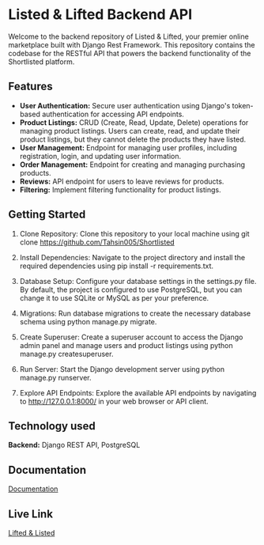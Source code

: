 
# Listed & Lifted Backend API


Welcome to the backend repository of Listed & Lifted, your premier online marketplace built with Django Rest Framework. This repository contains the codebase for the RESTful API that powers the backend functionality of the Shortlisted platform.
## Features

- **User Authentication:** Secure user authentication using Django's token-based authentication for accessing API endpoints.
- **Product Listings:** CRUD (Create, Read, Update, Delete) operations for managing product listings. Users can create, read, and update their product listings, but they cannot delete the products they have listed.
- **User Management:** Endpoint for managing user profiles, including registration, login, and updating user information.
- **Order Management:** Endpoint for creating and managing purchasing products.
- **Reviews:** API endpoint for users to leave reviews for products.
- **Filtering:** Implement filtering functionality for product listings.

## Getting Started

1. Clone Repository: Clone this repository to your local machine using git clone https://github.com/Tahsin005/Shortlisted

2. Install Dependencies: Navigate to the project directory and install the required dependencies using pip install -r requirements.txt.

3. Database Setup: Configure your database settings in the settings.py file. By default, the project is configured to use PostgreSQL, but you can change it to use SQLite or MySQL as per your preference.

4. Migrations: Run database migrations to create the necessary database schema using python manage.py migrate.

5. Create Superuser: Create a superuser account to access the Django admin panel and manage users and product listings using python manage.py createsuperuser.

6. Run Server: Start the Django development server using python manage.py runserver.

7. Explore API Endpoints: Explore the available API endpoints by navigating to http://127.0.0.1:8000/ in your web browser or API client.
## Technology used



**Backend:** Django REST API, PostgreSQL


## Documentation

[Documentation](https://docs.google.com/document/d/1T4xksYexwfVn3DL_4BhjQ74RO2jSyqf8FNJl_0ZwBBM/edit?usp=sharing)


## Live Link

[Lifted & Listed](https://lifted-and-listed.netlify.app/)

